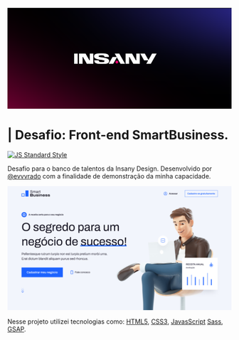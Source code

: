 ![Imagem exemplo](./shared/readme_image.png)

# | Desafio: Front-end SmartBusiness.

[![JS Standard Style](https://img.shields.io/badge/desenvolvido%20por:-@evvvrado-0000ff)](http://hyp8.com.br/)

Desafio para o banco de talentos da Insany Design. Desenvolvido por [@evvvrado](https://www.linkedin.com/in/evvvrado/) com a finalidade de demonstração da minha capacidade.

![Imagem exemplo](./shared/readme_image_2.png)

Nesse projeto utilizei tecnologias como: [HTML5](https://developer.mozilla.org/pt-BR/docs/Web/HTML), [CSS3](https://developer.mozilla.org/pt-BR/docs/Web/CSS), [JavasScript](https://developer.mozilla.org/pt-BR/docs/Web/JavaScript) [Sass](https://sass-lang.com), [GSAP](https://greensock.com/).
